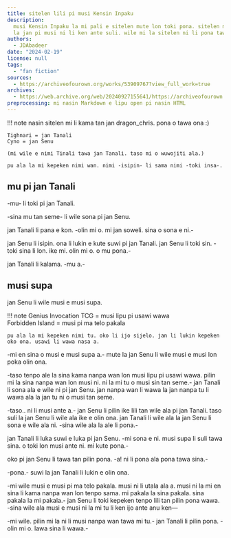 ```yaml
---
title: sitelen lili pi musi Kensin Inpaku
description:
  musi Kensin Inpaku la mi pali e sitelen mute lon toki pona. sitelen mi
  la jan pi musi ni li ken ante suli. wile mi la sitelen ni li pona tawa sina :)
authors:
  - JDAbadeer
date: "2024-02-19"
license: null
tags:
  - "fan fiction"
sources:
  - https://archiveofourown.org/works/53909767?view_full_work=true
archives:
  - https://web.archive.org/web/20240927155641/https://archiveofourown.org/works/53909767?view_full_work=true
preprocessing: mi nasin Markdown e lipu open pi nasin HTML
---
```


!!! note
nasin sitelen mi li kama tan jan dragon_chris. pona o tawa ona :)

    Tighnari = jan Tanali
    Cyno = jan Senu

    (mi wile e nimi Tinali tawa jan Tanali. taso mi o wuwojiti ala.)

    pu ala la mi kepeken nimi wan. nimi -isipin- li sama nimi -toki insa-.

## mu pi jan Tanali

-mu- li toki pi jan Tanali.

-sina mu tan seme- li wile sona pi jan Senu.

jan Tanali li pana e kon. -olin mi o. mi jan soweli. sina o sona e ni.-

jan Senu li isipin. ona li lukin e kute suwi pi jan Tanali. jan Senu li toki sin. -toki sina li lon. ike mi. olin mi o. o mu pona.-

jan Tanali li kalama. -mu a.-

## musi supa

jan Senu li wile musi e musi supa.

!!! note
Genius Invocation TCG = musi lipu pi usawi wawa  
 Forbidden Island = musi pi ma telo pakala

    pu ala la mi kepeken nimi tu. oko li ijo sijelo. jan li lukin kepeken oko ona. usawi li wawa nasa a.

-mi en sina o musi e musi supa a.- mute la jan Senu li wile musi e musi lon poka olin ona.

-taso tenpo ale la sina kama nanpa wan lon musi lipu pi usawi wawa. pilin mi la sina nanpa wan lon musi ni. ni la mi tu o musi sin tan seme.- jan Tanali li sona ala e wile ni pi jan Senu. jan nanpa wan li wawa la jan nanpa tu li wawa ala la jan tu ni o musi tan seme.

-taso.. ni li musi ante a.- jan Senu li pilin ike lili tan wile ala pi jan Tanali. taso suli la jan Senu li wile ala ike e olin ona. jan Tanali li wile ala la jan Senu li sona e wile ala ni. -sina wile ala la ale li pona.-

jan Tanali li luka suwi e luka pi jan Senu. -mi sona e ni. musi supa li suli tawa sina. o toki lon musi ante ni. mi kute pona.-

oko pi jan Senu li tawa tan pilin pona. -a! ni li pona ala pona tawa sina.-

-pona.- suwi la jan Tanali li lukin e olin ona.

-mi wile musi e musi pi ma telo pakala. musi ni li utala ala a. musi ni la mi en sina li kama nanpa wan lon tenpo sama. mi pakala la sina pakala. sina pakala la mi pakala.- jan Senu li toki kepeken tenpo lili tan pilin pona wawa. -sina wile ala musi e musi ni la mi tu li ken ijo ante anu ken—

-mi wile. pilin mi la ni li musi nanpa wan tawa mi tu.- jan Tanali li pilin pona. -olin mi o. lawa sina li wawa.-
